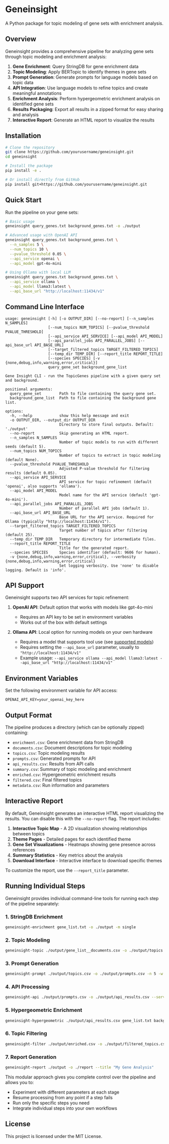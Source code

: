 # Geneinsight

A Python package for topic modeling of gene sets with enrichment analysis. 

## Overview

Geneinsight provides a comprehensive pipeline for analyzing gene sets through topic modeling and enrichment analysis:

1. **Gene Enrichment**: Query StringDB for gene enrichment data
2. **Topic Modeling**: Apply BERTopic to identify themes in gene sets
3. **Prompt Generation**: Generate prompts for language models based on topic data
4. **API Integration**: Use language models to refine topics and create meaningful annotations
5. **Enrichment Analysis**: Perform hypergeometric enrichment analysis on identified gene sets
6. **Results Packaging**: Export all results in a zipped format for easy sharing and analysis
7. **Interactive Report**: Generate an HTML report to visualize the results

## Installation

```bash
# Clone the repository
git clone https://github.com/yourusername/geneinsight.git
cd geneinsight

# Install the package
pip install -e .

# Or install directly from GitHub
pip install git+https://github.com/yourusername/geneinsight.git
```

## Quick Start

Run the pipeline on your gene sets:

```bash
# Basic usage
geneinsight query_genes.txt background_genes.txt -o ./output

# Advanced usage with OpenAI API
geneinsight query_genes.txt background_genes.txt \
  --n_samples 5 \
  --num_topics 10 \
  --pvalue_threshold 0.05 \
  --api_service openai \
  --api_model gpt-4o-mini

# Using Ollama with local LLM
geneinsight query_genes.txt background_genes.txt \
  --api_service ollama \
  --api_model llama3:latest \
  --api_base_url "http://localhost:11434/v1"
```

## Command Line Interface

```
usage: geneinsight [-h] [-o OUTPUT_DIR] [--no-report] [--n_samples N_SAMPLES]
                   [--num_topics NUM_TOPICS] [--pvalue_threshold PVALUE_THRESHOLD]
                   [--api_service API_SERVICE] [--api_model API_MODEL]
                   [--api_parallel_jobs API_PARALLEL_JOBS] [--api_base_url API_BASE_URL]
                   [--target_filtered_topics TARGET_FILTERED_TOPICS]
                   [--temp_dir TEMP_DIR] [--report_title REPORT_TITLE]
                   [--species SPECIES] [-v {none,debug,info,warning,error,critical}]
                   query_gene_set background_gene_list

Gene Insight CLI - run the TopicGenes pipeline with a given query set and background.

positional arguments:
  query_gene_set        Path to file containing the query gene set.
  background_gene_list  Path to file containing the background gene list.

options:
  -h, --help            show this help message and exit
  -o OUTPUT_DIR, --output_dir OUTPUT_DIR
                        Directory to store final outputs. Default: './output'
  --no-report           Skip generating an HTML report.
  --n_samples N_SAMPLES
                        Number of topic models to run with different seeds (default 5).
  --num_topics NUM_TOPICS
                        Number of topics to extract in topic modeling (default None).
  --pvalue_threshold PVALUE_THRESHOLD
                        Adjusted P-value threshold for filtering results (default 0.05).
  --api_service API_SERVICE
                        API service for topic refinement (default 'openai', also supports 'ollama').
  --api_model API_MODEL
                        Model name for the API service (default 'gpt-4o-mini').
  --api_parallel_jobs API_PARALLEL_JOBS
                        Number of parallel API jobs (default 1).
  --api_base_url API_BASE_URL
                        Base URL for the API service. Required for Ollama (typically "http://localhost:11434/v1").
  --target_filtered_topics TARGET_FILTERED_TOPICS
                        Target number of topics after filtering (default 25).
  --temp_dir TEMP_DIR   Temporary directory for intermediate files.
  --report_title REPORT_TITLE
                        Title for the generated report.
  --species SPECIES     Species identifier (default: 9606 for human).
  -v {none,debug,info,warning,error,critical}, --verbosity {none,debug,info,warning,error,critical}
                        Set logging verbosity. Use 'none' to disable logging. Default is 'info'.
```

## API Support

Geneinsight supports two API services for topic refinement:

1. **OpenAI API**: Default option that works with models like gpt-4o-mini
   - Requires an API key to be set in environment variables
   - Works out of the box with default settings

2. **Ollama API**: Local option for running models on your own hardware
   - Requires a model that supports tool use (see [supported models](https://ollama.com/search?c=tools))
   - Requires setting the `--api_base_url` parameter, usually to `"http://localhost:11434/v1"`
   - Example usage: `--api_service ollama --api_model llama3:latest --api_base_url "http://localhost:11434/v1"`

## Environment Variables

Set the following environment variable for API access:

```
OPENAI_API_KEY=your_openai_key_here
```

## Output Format

The pipeline produces a directory (which can be optionally zipped) containing:

- `enrichment.csv`: Gene enrichment data from StringDB
- `documents.csv`: Document descriptions for topic modeling
- `topics.csv`: Topic modeling results
- `prompts.csv`: Generated prompts for API
- `api_results.csv`: Results from API calls
- `summary.csv`: Summary of topic modeling and enrichment
- `enriched.csv`: Hypergeometric enrichment results
- `filtered.csv`: Final filtered topics
- `metadata.csv`: Run information and parameters

## Interactive Report

By default, Geneinsight generates an interactive HTML report visualizing the results. You can disable this with the `--no-report` flag. The report includes:

1. **Interactive Topic Map** - A 2D visualization showing relationships between topics
2. **Theme Pages** - Detailed pages for each identified theme
3. **Gene Set Visualizations** - Heatmaps showing gene presence across references
4. **Summary Statistics** - Key metrics about the analysis
5. **Download Interface** - Interactive interface to download specific themes

To customize the report, use the `--report_title` parameter.

## Running Individual Steps

Geneinsight provides individual command-line tools for running each step of the pipeline separately:

### 1. StringDB Enrichment
```bash
geneinsight-enrichment gene_list.txt -o ./output -m single
```

### 2. Topic Modeling
```bash
geneinsight-topic ./output/gene_list__documents.csv -o ./output/topics.csv -n 5 -k 10
```

### 3. Prompt Generation
```bash
geneinsight-prompt ./output/topics.csv -o ./output/prompts.csv -n 5 -w 10
```

### 4. API Processing
```bash
geneinsight-api ./output/prompts.csv -o ./output/api_results.csv --service openai --model gpt-4o-mini
```

### 5. Hypergeometric Enrichment
```bash
geneinsight-hypergeometric ./output/api_results.csv gene_list.txt background_genes.txt -o ./output/enriched.csv -p 0.05
```

### 6. Topic Filtering
```bash
geneinsight-filter ./output/enriched.csv -o ./output/filtered_topics.csv -t 25
```

### 7. Report Generation
```bash
geneinsight-report ./output -o ./report --title "My Gene Analysis"
```

This modular approach gives you complete control over the pipeline and allows you to:
- Experiment with different parameters at each stage
- Resume processing from any point if a step fails
- Run only the specific steps you need
- Integrate individual steps into your own workflows

## License

This project is licensed under the MIT License.
